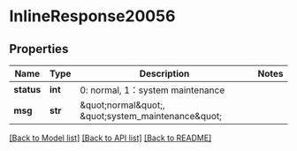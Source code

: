 # InlineResponse20056

## Properties
Name | Type | Description | Notes
------------ | ------------- | ------------- | -------------
**status** | **int** | 0: normal, 1：system maintenance | 
**msg** | **str** | \&quot;normal\&quot;, \&quot;system_maintenance\&quot; | 

[[Back to Model list]](../README.md#documentation-for-models) [[Back to API list]](../README.md#documentation-for-api-endpoints) [[Back to README]](../README.md)


